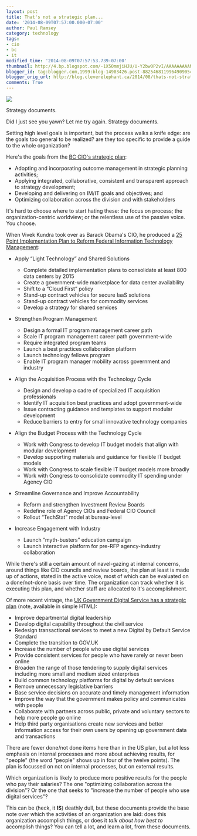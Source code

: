 ```yaml
---
layout: post
title: That's not a strategic plan...
date: '2014-08-09T07:57:00.000-07:00'
author: Paul Ramsey
category: technology
tags:
- cio
- bc
- it
modified_time: '2014-08-09T07:57:53.739-07:00'
thumbnail: http://4.bp.blogspot.com/-1X5OmmjiHJU/U-Y2bw0P2vI/AAAAAAAAANM/aYggnnJg_2g/s72-c/crocodile_dundee.jpg
blogger_id: tag:blogger.com,1999:blog-14903426.post-8825468119964909054
blogger_orig_url: http://blog.cleverelephant.ca/2014/08/thats-not-strategic-plan.html
comments: True
---
```


<img border="0" src="http://4.bp.blogspot.com/-1X5OmmjiHJU/U-Y2bw0P2vI/AAAAAAAAANM/aYggnnJg_2g/s320/crocodile_dundee.jpg" />

Strategy documents.

Did I just see you yawn? Let me try again. Strategy documents. 

Setting high level goals is important, but the process walks a knife edge: are the goals too general to be realized? are they too specific to provide a guide to the whole organization? 

Here's the goals from the [BC CIO's strategic plan](http://docs.openinfo.gov.bc.ca/D42254414A_Response_Package_CTZ-2014-00129.PDF):

* Adopting and incorporating outcome management in strategic planning activities;
* Applying integrated, collaborative, consistent and transparent approach to strategy development;
* Developing and delivering on IM/IT goals and objectives; and
* Optimizing collaboration across the division and with stakeholders

It's hard to choose where to start hating these: the focus on process; the organization-centric worldview; or the relentless use of the passive voice. You choose. 

When Vivek Kundra took over as Barack Obama's CIO, he produced a [25 Point Implementation Plan to Reform Federal Information Technology Management](https://www.dhs.gov/sites/default/files/publications/digital-strategy/25-point-implementation-plan-to-reform-federal-it.pdf):  

* Apply “Light Technology” and Shared Solutions 

  * Complete detailed implementation plans to consolidate at least 800 data centers by 2015
  * Create a government-wide marketplace for data center availability 
  * Shift to a “Cloud First” policy 
  * Stand-up contract vehicles for secure IaaS solutions 
  * Stand-up contract vehicles for commodity services 
  * Develop a strategy for shared services 
  
* Strengthen Program Management 

  * Design a formal IT program management career path
  * Scale IT program management career path government-wide
  * Require integrated program teams
  * Launch a best practices collaboration platform
  * Launch technology fellows program
  * Enable IT program manager mobility across government and industry
  
* Align the Acquisition Process with the Technology Cycle 

  * Design and develop a cadre of specialized IT acquisition professionals
  * Identify IT acquisition best practices and adopt government-wide
  * Issue contracting guidance and templates to support modular development
  * Reduce barriers to entry for small innovative technology companies

* Align the Budget Process with the Technology Cycle 

  * Work with Congress to develop IT budget models that align with modular development
  * Develop supporting materials and guidance for flexible IT budget models
  * Work with Congress to scale flexible IT budget models more broadly
  * Work with Congress to consolidate commodity IT spending under Agency CIO
  
* Streamline Governance and Improve Accountability

  * Reform and strengthen Investment Review Boards
  * Redefine role of Agency CIOs and Federal CIO Council
  * Rollout “TechStat” model at bureau-level
  
* Increase Engagement with Industry 

  * Launch “myth-busters” education campaign
  * Launch interactive platform for pre-RFP agency-industry collaboration

While there's still a certain amount of navel-gazing at internal concerns, around things like CIO councils and review boards, the plan at least is made up of actions, stated in the active voice, most of which can be evaluated on a done/not-done basis over time. The organization can track whether it is executing this plan, and whether staff are allocated to it's accomplishment.

Of more recent vintage, the [UK Government Digital Service has a strategic plan](https://www.gov.uk/government/publications/government-digital-strategy/government-digital-strategy) (note, available in simple HTML):

* Improve departmental digital leadership
* Develop digital capability throughout the civil service
* Redesign transactional services to meet a new Digital by Default Service Standard
* Complete the transition to GOV.UK
* Increase the number of people who use digital services
* Provide consistent services for people who have rarely or never been online
* Broaden the range of those tendering to supply digital services including more small and medium sized enterprises
* Build common technology platforms for digital by default services
* Remove unnecessary legislative barriers
* Base service decisions on accurate and timely management information
* Improve the way that the government makes policy and communicates with people
* Collaborate with partners across public, private and voluntary sectors to help more people go online
* Help third party organisations create new services and better information access for their own users by opening up government data and transactions

There are fewer done/not done items here than in the US plan, but a lot less emphasis on internal processes and more about achieving results, for "people" (the word "people" shows up in four of the twelve points). The plan is focussed on not on internal processes, but on external results.

Which organization is likely to produce more positive results for the people who pay their salaries? The one "optimizing collaboration across the division"? Or the one that seeks to "increase the number of people who use digital services"?

This can be (heck, it **IS**) deathly dull, but these documents provide the base note over which the activities of an organization are laid: does this organization accomplish things, or does it *talk about how best to* accomplish things? You can tell a lot, and learn a lot, from these documents.